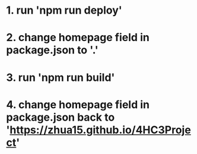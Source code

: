 # 1. run 'npm run deploy'
# 2. change homepage field in package.json to '.'
# 3. run 'npm run build'
# 4. change homepage field in package.json back to 'https://zhua15.github.io/4HC3Project'